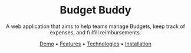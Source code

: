 <div align="center">
  
# Budget Buddy

A web application that aims to help teams manage Budgets, keep track of expenses, and fulfill reimbursements.

[Demo](#demo) •
[Features](#features) •
[Technologies](#technologies) •
[Installation](#Installation)

</div>
